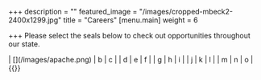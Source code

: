 +++
description = ""
featured_image = "/images/cropped-mbeck2-2400x1299.jpg"
title = "Careers"
[menu.main]
weight = 6

+++
Please select the seals below to check out opportunities throughout our state.

| \[\](/images/apache.png) | b | c | | d | e | f | | g | h | i | | j | k | l | | m | n | o | {{</table>}}